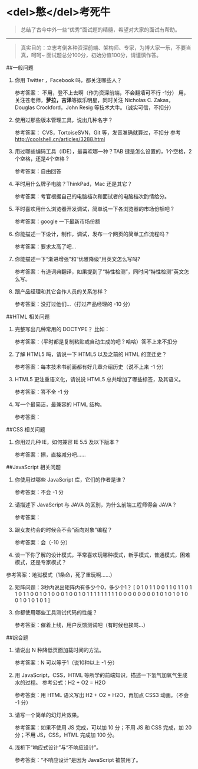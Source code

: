 # &lt;del&gt;<del>憋</del>&lt;/del&gt;考死牛

>总结了古今中外一些“优秀”面试题的精髓，希望对大家的面试有帮助。

-------------

>真实目的：立志考倒各种资深前端、架构师、专家，为博大家一乐，不要当真，呵呵~
>面试题总分100分，初始分值100分，请谨慎作答。

##一般问题

1.  你用 Twitter ，Facebook 吗，都关注哪些人？

    参考答案：
    不用，登不上去啊（作为资深前端，不会翻墙可不行 -1分）
    用，关注苍老师，**萝拉，吉泽**等娱乐明星，同时关注 Nicholas C. Zakas，Douglas Crockford，John Resig 等技术大牛。（诚实可信，不扣分）    
2.  使用过那些版本管理工具，说出几种名字？

    参考答案：
    CVS，TortoiseSVN，Git 等，发音准确就算过，不扣分
    参考 http://coolshell.cn/articles/3288.html     
3.  用过哪些编码工具（IDE），最喜欢哪一种？TAB 键是怎么设置的，1个空格，2个空格，还是4个空格？

    参考答案：自由回答
4.  平时用什么牌子电脑？ThinkPad，Mac 还是其它？

    参考答案：考官根据自己的电脑档次和面试者的电脑档次酌情给分。   
5.  平时喜欢用什么浏览器开发调试，简单说一下各浏览器的市场份额吧？

    参考答案：google 一下最新市场份额

6.  你能描述一下设计，制作，调试，发布一个网页的简单工作流程吗？

    参考答案：要求太高了吧...

7.  你能描述一下“渐进增强”和“优雅降级”用英文怎么写吗?

    参考答案：有道词典翻译，如果提到了“特性检测”，同时问“特性检测”英文怎么写。

8.  跟产品经理和其它合作人员的关系怎样？

    参考答案：没打过他们...（打过产品经理的 -10 分）


##HTML 相关问题

1.  完整写出几种常用的 DOCTYPE？
比如：<!DOCTYPE html PUBLIC "-//W3C//DTD XHTML 1.0 Transitional//EN" "http://www.w3.org/TR/xhtml1/DTD/xhtml1-transitional.dtd">

    参考答案：（平时都是复制粘贴或自动生成的吧？哈哈）答不上来不扣分

2.  了解 HTML5 吗，请说一下 HTML5 以及之前的 HTML 的变迁史？

    参考答案：每本技术书前面都有好几章介绍历史（说不上来 -1 分）

3.  HTML5 更注重语义化，请说说 HTML5 总共增加了哪些标签，及其语义。

    参考答案：答不全 -1 分

4.  写一个最简洁，最兼容的 HTML 结构。

    参考答案：<html></html>


##CSS 相关问题

1.  你用过几种 IE，如何兼容 IE 5.5 及以下版本？

    参考答案：擦，直接减分吧......


##JavaScript 相关问题

1.  你使用过哪些 JavaScript 库，它们的作者是谁？

    参考答案：不会 -1 分

2.  请描述下 JavaScript 与 JAVA 的区别，为什么前端工程师得会 JAVA？

    参考答案：

3.  跟女友约会的时候会不会“面向对象”编程？

    参考答案：会（-10 分）


1.  谈一下你了解的设计模式，平常喜欢玩哪种模式，新手模式，普通模式，困难模式，还是专家模式？

参考答案：地狱模式（1条命，死了重玩啊......）

2.  矩阵问题：3秒内说出矩阵内有多少个0，多少个1？
    [ 0 1 0 1 1 0 0 1 
      1 0 1 1 0 1 1 0
      1 1 0 0 1 0 1 0
      0 0 1 0 0 1 0 1
      1 1 1 1 1 1 1 1
      0 0 0 0 0 0 0 0
      1 0 1 0 1 0 1 0
      0 1 0 1 0 1 0 1 ]

3.  你都使用哪些工具测试代码的性能？

    参考答案：催着上线，用户反馈测试吧（有时候也挨骂...）


##综合题

1.  请说出 N 种降低页面加载时间的方法。

    参考答案：N 可以等于1（说10种以上 -1 分）

2.  用 JavaScript，CSS，HTML 等所学的前端知识，描述一下氢气加氧气生成水的过程。
    参考公式：H2 + O2 = H2O

    参考答案：用 HTML 语义写出 H2 + O2 = H2O，再加点 CSS3 动画。（不会 -1 分）

3.  请写一个简单的幻灯片效果。

    参考答案：如果不使用 JS 完成，可以加 10 分；不用 JS 和 CSS 完成，加 20 分；不用 JS，CSS，HTML 完成加 100 分。

4.  浅析下“响应式设计”与“不响应设计”。

    参考答案：“不响应设计”是因为 JavaScript 被禁用了。


